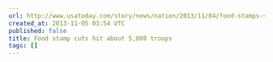 ```yaml
---
url: http://www.usatoday.com/story/news/nation/2013/11/04/food-stamps-supplemental-nutrition-and-assistance-program-snap-troops/3435629/
created_at: 2013-11-05 03:54 UTC
published: false
title: Food stamp cuts hit about 5,000 troops
tags: []
---
```




